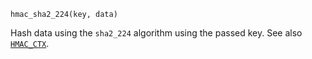 ```
hmac_sha2_224(key, data)
```

Hash data using the `sha2_224` algorithm using the passed key. See also [`HMAC_CTX`](@ref).

